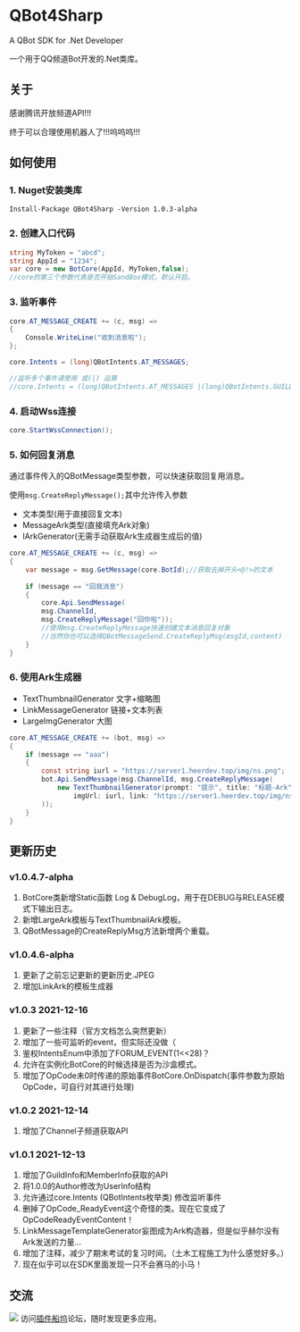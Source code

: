 # QBot4Sharp

A QBot SDK for .Net Developer

一个用于QQ频道Bot开发的.Net类库。

## 关于

感谢腾讯开放频道API!!!

终于可以合理使用机器人了!!!呜呜呜!!!

## 如何使用

### 1. Nuget安装类库

`Install-Package QBot4Sharp -Version 1.0.3-alpha`

### 2. 创建入口代码

```c#
string MyToken = "abcd";
string AppId = "1234";
var core = new BotCore(AppId, MyToken,false);
//core的第三个参数代表是否开始SandBox模式，默认开启。
```

### 3. 监听事件

```c#
core.AT_MESSAGE_CREATE += (c, msg) =>
{
    Console.WriteLine("收到消息啦");
};

core.Intents = (long)QBotIntents.AT_MESSAGES;

//监听多个事件请使用 或(|) 运算
//core.Intents = (long)QBotIntents.AT_MESSAGES |(long)QBotIntents.GUILDS;
```

### 4. 启动Wss连接

```c#
core.StartWssConnection();
```

### 5. 如何回复消息

通过事件传入的QBotMessage类型参数，可以快速获取回复用消息。

使用`msg.CreateReplyMessage();`其中允许传入参数

- 文本类型(用于直接回复文本)
- MessageArk类型(直接填充Ark对象)
- IArkGenerator(无需手动获取Ark生成器生成后的值)

```c#
core.AT_MESSAGE_CREATE += (c, msg) =>
{
    var message = msg.GetMessage(core.BotId);//获取去掉开头<@!>的文本
    
    if (message == "回我消息")
    {
        core.Api.SendMessage(
        msg.ChannelId,
        msg.CreateReplyMessage("回你啦"));
        //使用msg.CreateReplyMessage快速创建文本消息回复对象
        //当然你也可以选择QBotMessageSend.CreateReplyMsg(msgId,content)
    }
}
```

### 6. 使用Ark生成器

- TextThumbnailGenerator 文字+缩略图
- LinkMessageGenerator 链接+文本列表
- LargeImgGenerator 大图

```c#
core.AT_MESSAGE_CREATE += (bot, msg) =>
{
    if (message == "aaa")
    {
        const string iurl = "https://server1.heerdev.top/img/ns.png";
        bot.Api.SendMessage(msg.ChannelId, msg.CreateReplyMessage(
            new TextThumbnailGenerator(prompt: "提示", title: "标题-Ark", metaDesc: "巴拉巴拉Meta", subTitle: "巴拉子标题",
                imgUrl: iurl, link: "https://server1.heerdev.top/img/ns.png")
        ));
    }
}

```

## 更新历史

### v1.0.4.7-alpha

1. BotCore类新增Static函数 Log & DebugLog，用于在DEBUG与RELEASE模式下输出日志。
2. 新增LargeArk模板与TextThumbnailArk模板。
3. QBotMessage的CreateReplyMsg方法新增两个重载。

### v1.0.4.6-alpha

1. 更新了之前忘记更新的更新历史.JPEG
2. 增加LinkArk的模板生成器

### v1.0.3 2021-12-16

1. 更新了一些注释（官方文档怎么突然更新）
2. 增加了一些可监听的event，但实际还没做（
3. 鉴权IntentsEnum中添加了FORUM_EVENT(1<<28)？
4. 允许在实例化BotCore的时候选择是否为沙盒模式。
5. 增加了OpCode未0时传递的原始事件BotCore.OnDispatch(事件参数为原始OpCode，可自行对其进行处理)

### v1.0.2 2021-12-14

1. 增加了Channel子频道获取API

### v1.0.1 2021-12-13

1. 增加了GuildInfo和MemberInfo获取的API
2. 将1.0.0的Author修改为UserInfo结构
3. 允许通过core.Intents (QBotIntents枚举类) 修改监听事件
4. 删掉了OpCode_ReadyEvent这个奇怪的类。现在它变成了OpCodeReadyEventContent！
5. LinkMessageTemplateGenerator妄图成为Ark构造器，但是似乎赫尔没有Ark发送的力量...
6. 增加了注释，减少了期末考试的复习时间。（土木工程施工为什么感觉好多。）
7. 现在似乎可以在SDK里面发现一只不会赛马的小马！

## 交流

![](https://bbs.cf-lol.com/template/wic_random/static/logo.png)
访问[插件船坞](https://bbs.cf-lol.com)论坛，随时发现更多应用。
